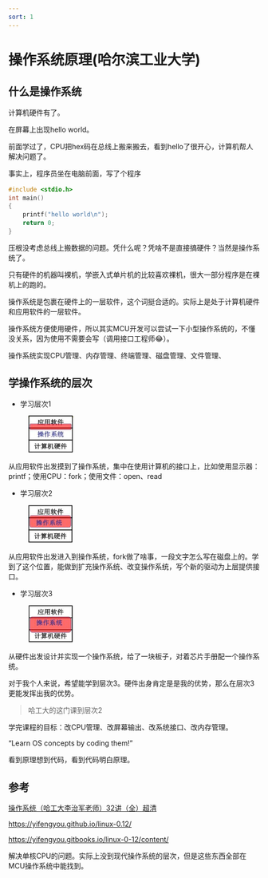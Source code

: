 ```yaml
---
sort: 1
---
```

# 操作系统原理(哈尔滨工业大学)

## 什么是操作系统

计算机硬件有了。

在屏幕上出现hello world。

前面学过了，CPU把hex码在总线上搬来搬去，看到hello了很开心，计算机帮人解决问题了。

事实上，程序员坐在电脑前面，写了个程序
```c
#include <stdio.h>
int main()
{
    printf("hello world\n");
    return 0;
}
```
压根没考虑总线上搬数据的问题。凭什么呢？凭啥不是直接搞硬件？当然是操作系统了。

只有硬件的机器叫裸机，学嵌入式单片机的比较喜欢裸机，很大一部分程序是在裸机上的跑的。

操作系统是包裹在硬件上的一层软件，这个词挺合适的。实际上是处于计算机硬件和应用软件的一层软件。

操作系统方便使用硬件，所以其实MCU开发可以尝试一下小型操作系统的，不懂没关系，因为使用不需要会写（调用接口工程师😂）。

操作系统实现CPU管理、内存管理、终端管理、磁盘管理、文件管理、

## 学操作系统的层次

- 学习层次1

<figure>
    <img src="./chapter1/images/学习层次1.jpg" width=90 />
</figure>

从应用软件出发摸到了操作系统，集中在使用计算机的接口上，比如使用显示器：printf；使用CPU：fork；使用文件：open、read

- 学习层次2

<figure>
    <img src="./chapter1/images/学习层次2.jpg" width=90 />
</figure>

从应用软件出发进入到操作系统，fork做了啥事，一段文字怎么写在磁盘上的。学到了这个位置，能做到扩充操作系统、改变操作系统，写个新的驱动为上层提供接口。

- 学习层次3

<figure>
    <img src="./chapter1/images/学习层次3.jpg" width=90 />
</figure>

从硬件出发设计并实现一个操作系统，给了一块板子，对着芯片手册配一个操作系统。

对于我个人来说，希望能学到层次3。硬件出身肯定是是我的优势，那么在层次3更能发挥出我的优势。


>哈工大的这门课到层次2

学完课程的目标：改CPU管理、改屏幕输出、改系统接口、改内存管理。

“Learn OS concepts by coding them!”

看到原理想到代码，看到代码明白原理。


## 参考

[操作系统（哈工大李治军老师）32讲（全）超清](https://www.bilibili.com/video/BV1d4411v7u7)

https://yifengyou.github.io/linux-0.12/

https://yifengyou.gitbooks.io/linux-0-12/content/


解决单核CPU的问题。实际上没到现代操作系统的层次，但是这些东西全部在MCU操作系统中能找到。
